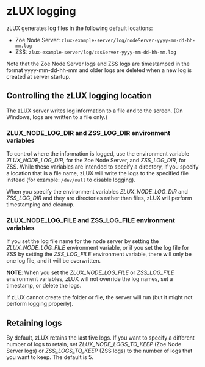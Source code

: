 # zLUX logging

zLUX generates log files in the following default locations:

- Zoe Node Server: `zlux-example-server/log/nodeServer-yyyy-mm-dd-hh-mm.log`
- ZSS: `zlux-example-server/log/zssServer-yyyy-mm-dd-hh-mm.log`
 
Note that the Zoe Node Server logs and ZSS logs are timestamped in the format yyyy-mm-dd-hh-mm and older logs are deleted when a new log is created at server startup.

## Controlling the zLUX logging location

The zLUX server writes log information to a file and to the screen. (On Windows, logs are written to a file only.)

### ZLUX_NODE_LOG_DIR and ZSS_LOG_DIR environment variables

To control where the information is logged, use the environment variable *ZLUX_NODE_LOG_DIR*, for the Zoe Node Server, and *ZSS_LOG_DIR*, for ZSS. While these variables are intended to specify a directory, if you specify a location that is a file name, zLUX will write the logs to the specified file instead (for example: `/dev/null` to disable logging). 

When you specify the environment variables *ZLUX_NODE_LOG_DIR* and *ZSS_LOG_DIR* and they are directories rather than files, zLUX will perform timestamping and cleanup.

### ZLUX_NODE_LOG_FILE and ZSS_LOG_FILE environment variables

If you set the log file name for the node server by setting the *ZLUX_NODE_LOG_FILE* environment variable, or if you set the log file for ZSS by setting the *ZSS_LOG_FILE* environment variable, there will only be one log file, and it will be overwritten.

**NOTE**: When you set the *ZLUX_NODE_LOG_FILE* or *ZSS_LOG_FILE* environment variables, zLUX will not override the log names, set a timestamp, or delete the logs.

If zLUX cannot create the folder or file, the server will run (but it might not perform logging properly).

## Retaining logs
By default, zLUX retains the last five logs. If you want to specify a different number of logs to retain, set *ZLUX_NODE_LOGS_TO_KEEP* (Zoe Node Server logs) or *ZSS_LOGS_TO_KEEP* (ZSS logs) to the number of logs that you want to keep. The default is 5.
